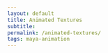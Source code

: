 ```yaml
---
layout: default
title: Animated Textures
subtitle:
permalink: /animated-textures/
tags: maya-animation
---
```


